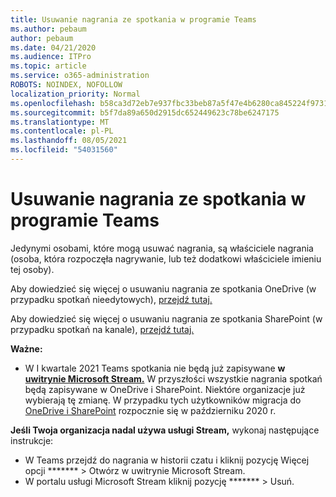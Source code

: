 ```yaml
---
title: Usuwanie nagrania ze spotkania w programie Teams
ms.author: pebaum
author: pebaum
ms.date: 04/21/2020
ms.audience: ITPro
ms.topic: article
ms.service: o365-administration
ROBOTS: NOINDEX, NOFOLLOW
localization_priority: Normal
ms.openlocfilehash: b58ca3d72eb7e937fbc33beb87a5f47e4b6280ca845224f973189e689c33c03c
ms.sourcegitcommit: b5f7da89a650d2915dc652449623c78be6247175
ms.translationtype: MT
ms.contentlocale: pl-PL
ms.lasthandoff: 08/05/2021
ms.locfileid: "54031560"
---
```

# <a name="delete-a-meeting-recording-in-teams"></a>Usuwanie nagrania ze spotkania w programie Teams

Jedynymi osobami, które mogą usuwać nagrania, są właściciele nagrania (osoba, która rozpoczęła nagrywanie, lub też dodatkowi właściciele imieniu tej osoby).  

Aby dowiedzieć się więcej o usuwaniu nagrania ze spotkania OneDrive (w przypadku spotkań nieedytowych), [przejdź tutaj.](https://support.microsoft.com/office/21fe345a-e488-4fa7-932b-f053c1bebe8a)  

Aby dowiedzieć się więcej o usuwaniu nagrania ze spotkania SharePoint (w przypadku spotkań na kanale), [przejdź tutaj.](https://support.microsoft.com/office/71f3c90a-0d24-4d80-8b66-f88234b79a52)  

**Ważne:**

- W I kwartale 2021 Teams spotkania nie będą już zapisywane **w [uwitrynie Microsoft Stream.](https://stream.microsoft.com/)** W przyszłości wszystkie nagrania spotkań będą zapisywane w OneDrive i SharePoint. Niektóre organizacje już wybierają tę zmianę. W przypadku tych użytkowników migracja do [OneDrive i SharePoint](https://docs.microsoft.com/MicrosoftTeams/tmr-meeting-recording-change) rozpocznie się w październiku 2020 r.

**Jeśli Twoja organizacja nadal używa usługi Stream,** wykonaj następujące instrukcje:

- W Teams przejdź do nagrania w historii czatu i kliknij pozycję Więcej opcji ******* > Otwórz w uwitrynie Microsoft Stream.
- W portalu usługi Microsoft Stream kliknij pozycję ******* > Usuń.
